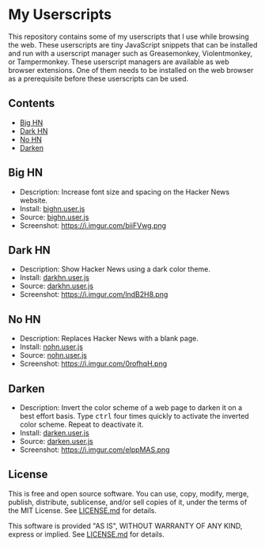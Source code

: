 My Userscripts
==============

This repository contains some of my userscripts that I use while
browsing the web. These userscripts are tiny JavaScript snippets that
can be installed and run with a userscript manager such as
Greasemonkey, Violentmonkey, or Tampermonkey. These userscript
managers are available as web browser extensions. One of them needs to
be installed on the web browser as a prerequisite before these
userscripts can be used.


Contents
--------

* [Big HN](#big-hn)
* [Dark HN](#dark-hn)
* [No HN](#no-hn)
* [Darken](#darken)


Big HN
------

* Description: Increase font size and spacing on the Hacker News website.
* Install: [bighn.user.js]
* Source: [bighn.user.js](bighn.user.js)
* Screenshot: https://i.imgur.com/biiFVwg.png


Dark HN
-------

* Description: Show Hacker News using a dark color theme.
* Install: [darkhn.user.js]
* Source: [darkhn.user.js](darkhn.user.js)
* Screenshot: https://i.imgur.com/lndB2H8.png


No HN
-----

* Description: Replaces Hacker News with a blank page.
* Install: [nohn.user.js]
* Source: [nohn.user.js](nohn.user.js)
* Screenshot: https://i.imgur.com/0rofhqH.png


Darken
------

* Description: Invert the color scheme of a web page to darken it on a
  best effort basis. Type <kbd>ctrl</kbd> four times quickly to
  activate the inverted color scheme. Repeat to deactivate it.
* Install: [darken.user.js]
* Source: [darken.user.js](darken.user.js)
* Screenshot: https://i.imgur.com/eIppMAS.png


[bighn.user.js]: https://github.com/susam/userscripts/raw/main/bighn.user.js
[darkhn.user.js]: https://github.com/susam/userscripts/raw/main/darkhn.user.js
[nohn.user.js]: https://github.com/susam/userscripts/raw/main/nohn.user.js
[darken.user.js]: https://github.com/susam/userscripts/raw/main/darken.user.js


License
-------

This is free and open source software. You can use, copy, modify,
merge, publish, distribute, sublicense, and/or sell copies of it,
under the terms of the MIT License. See [LICENSE.md][L] for details.

This software is provided "AS IS", WITHOUT WARRANTY OF ANY KIND,
express or implied. See [LICENSE.md][L] for details.

[L]: LICENSE.md
